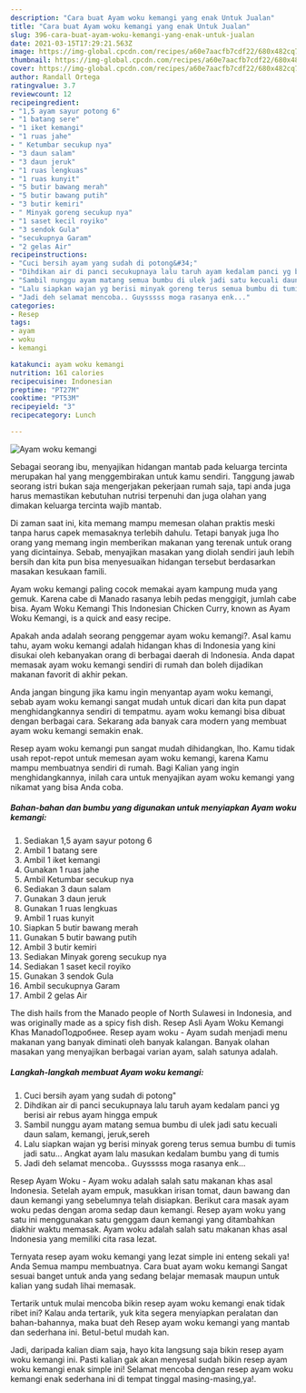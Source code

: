 ```yaml
---
description: "Cara buat Ayam woku kemangi yang enak Untuk Jualan"
title: "Cara buat Ayam woku kemangi yang enak Untuk Jualan"
slug: 396-cara-buat-ayam-woku-kemangi-yang-enak-untuk-jualan
date: 2021-03-15T17:29:21.563Z
image: https://img-global.cpcdn.com/recipes/a60e7aacfb7cdf22/680x482cq70/ayam-woku-kemangi-foto-resep-utama.jpg
thumbnail: https://img-global.cpcdn.com/recipes/a60e7aacfb7cdf22/680x482cq70/ayam-woku-kemangi-foto-resep-utama.jpg
cover: https://img-global.cpcdn.com/recipes/a60e7aacfb7cdf22/680x482cq70/ayam-woku-kemangi-foto-resep-utama.jpg
author: Randall Ortega
ratingvalue: 3.7
reviewcount: 12
recipeingredient:
- "1,5 ayam sayur potong 6"
- "1 batang sere"
- "1 iket kemangi"
- "1 ruas jahe"
- " Ketumbar secukup nya"
- "3 daun salam"
- "3 daun jeruk"
- "1 ruas lengkuas"
- "1 ruas kunyit"
- "5 butir bawang merah"
- "5 butir bawang putih"
- "3 butir kemiri"
- " Minyak goreng secukup nya"
- "1 saset kecil royiko"
- "3 sendok Gula"
- "secukupnya Garam"
- "2 gelas Air"
recipeinstructions:
- "Cuci bersih ayam yang sudah di potong&#34;"
- "Dihdikan air di panci secukupnaya lalu taruh ayam kedalam panci yg berisi air rebus ayam hingga empuk"
- "Sambil nunggu ayam matang semua bumbu di ulek jadi satu kecuali daun salam, kemangi, jeruk,sereh"
- "Lalu siapkan wajan yg berisi minyak goreng terus semua bumbu di tumis jadi satu... Angkat ayam lalu masukan kedalam bumbu yang di tumis"
- "Jadi deh selamat mencoba.. Guysssss moga rasanya enk..."
categories:
- Resep
tags:
- ayam
- woku
- kemangi

katakunci: ayam woku kemangi 
nutrition: 161 calories
recipecuisine: Indonesian
preptime: "PT27M"
cooktime: "PT53M"
recipeyield: "3"
recipecategory: Lunch

---
```



![Ayam woku kemangi](https://img-global.cpcdn.com/recipes/a60e7aacfb7cdf22/680x482cq70/ayam-woku-kemangi-foto-resep-utama.jpg)

Sebagai seorang ibu, menyajikan hidangan mantab pada keluarga tercinta merupakan hal yang menggembirakan untuk kamu sendiri. Tanggung jawab seorang istri bukan saja mengerjakan pekerjaan rumah saja, tapi anda juga harus memastikan kebutuhan nutrisi terpenuhi dan juga olahan yang dimakan keluarga tercinta wajib mantab.

Di zaman  saat ini, kita memang mampu memesan olahan praktis meski tanpa harus capek memasaknya terlebih dahulu. Tetapi banyak juga lho orang yang memang ingin memberikan makanan yang terenak untuk orang yang dicintainya. Sebab, menyajikan masakan yang diolah sendiri jauh lebih bersih dan kita pun bisa menyesuaikan hidangan tersebut berdasarkan masakan kesukaan famili. 

Ayam woku kemangi paling cocok memakai ayam kampung muda yang gemuk. Karena cabe di Manado rasanya lebih pedas menggigit, jumlah cabe bisa. Ayam Woku Kemangi This Indonesian Chicken Curry, known as Ayam Woku Kemangi, is a quick and easy recipe.

Apakah anda adalah seorang penggemar ayam woku kemangi?. Asal kamu tahu, ayam woku kemangi adalah hidangan khas di Indonesia yang kini disukai oleh kebanyakan orang di berbagai daerah di Indonesia. Anda dapat memasak ayam woku kemangi sendiri di rumah dan boleh dijadikan makanan favorit di akhir pekan.

Anda jangan bingung jika kamu ingin menyantap ayam woku kemangi, sebab ayam woku kemangi sangat mudah untuk dicari dan kita pun dapat menghidangkannya sendiri di tempatmu. ayam woku kemangi bisa dibuat dengan berbagai cara. Sekarang ada banyak cara modern yang membuat ayam woku kemangi semakin enak.

Resep ayam woku kemangi pun sangat mudah dihidangkan, lho. Kamu tidak usah repot-repot untuk memesan ayam woku kemangi, karena Kamu mampu membuatnya sendiri di rumah. Bagi Kalian yang ingin menghidangkannya, inilah cara untuk menyajikan ayam woku kemangi yang nikamat yang bisa Anda coba.

<!--inarticleads1-->

##### Bahan-bahan dan bumbu yang digunakan untuk menyiapkan Ayam woku kemangi:

1. Sediakan 1,5 ayam sayur potong 6
1. Ambil 1 batang sere
1. Ambil 1 iket kemangi
1. Gunakan 1 ruas jahe
1. Ambil  Ketumbar secukup nya
1. Sediakan 3 daun salam
1. Gunakan 3 daun jeruk
1. Gunakan 1 ruas lengkuas
1. Ambil 1 ruas kunyit
1. Siapkan 5 butir bawang merah
1. Gunakan 5 butir bawang putih
1. Ambil 3 butir kemiri
1. Sediakan  Minyak goreng secukup nya
1. Sediakan 1 saset kecil royiko
1. Gunakan 3 sendok Gula
1. Ambil secukupnya Garam
1. Ambil 2 gelas Air


The dish hails from the Manado people of North Sulawesi in Indonesia, and was originally made as a spicy fish dish. Resep Asli Ayam Woku Kemangi Khas ManadoПодробнее. Resep ayam woku - Ayam sudah menjadi menu makanan yang banyak diminati oleh banyak kalangan. Banyak olahan masakan yang menyajikan berbagai varian ayam, salah satunya adalah. 

<!--inarticleads2-->

##### Langkah-langkah membuat Ayam woku kemangi:

1. Cuci bersih ayam yang sudah di potong&#34;
1. Dihdikan air di panci secukupnaya lalu taruh ayam kedalam panci yg berisi air rebus ayam hingga empuk
1. Sambil nunggu ayam matang semua bumbu di ulek jadi satu kecuali daun salam, kemangi, jeruk,sereh
1. Lalu siapkan wajan yg berisi minyak goreng terus semua bumbu di tumis jadi satu... Angkat ayam lalu masukan kedalam bumbu yang di tumis
1. Jadi deh selamat mencoba.. Guysssss moga rasanya enk...


Resep Ayam Woku - Ayam woku adalah salah satu makanan khas asal Indonesia. Setelah ayam empuk, masukkan irisan tomat, daun bawang dan daun kemangi yang sebelumnya telah disiapkan. Berikut cara masak ayam woku pedas dengan aroma sedap daun kemangi. Resep ayam woku yang satu ini menggunakan satu genggam daun kemangi yang ditambahkan diakhir waktu memasak. Ayam woku adalah salah satu makanan khas asal Indonesia yang memiliki cita rasa lezat. 

Ternyata resep ayam woku kemangi yang lezat simple ini enteng sekali ya! Anda Semua mampu membuatnya. Cara buat ayam woku kemangi Sangat sesuai banget untuk anda yang sedang belajar memasak maupun untuk kalian yang sudah lihai memasak.

Tertarik untuk mulai mencoba bikin resep ayam woku kemangi enak tidak ribet ini? Kalau anda tertarik, yuk kita segera menyiapkan peralatan dan bahan-bahannya, maka buat deh Resep ayam woku kemangi yang mantab dan sederhana ini. Betul-betul mudah kan. 

Jadi, daripada kalian diam saja, hayo kita langsung saja bikin resep ayam woku kemangi ini. Pasti kalian gak akan menyesal sudah bikin resep ayam woku kemangi enak simple ini! Selamat mencoba dengan resep ayam woku kemangi enak sederhana ini di tempat tinggal masing-masing,ya!.

